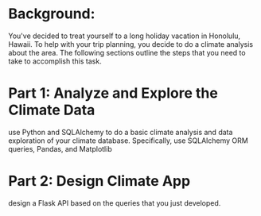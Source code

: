 # Background:
You've decided to treat yourself to a long holiday vacation in Honolulu, Hawaii. To help with your trip planning, you decide to do a climate analysis about the area. The following sections outline the steps that you need to take to accomplish this task.
# Part 1: Analyze and Explore the Climate Data
use Python and SQLAlchemy to do a basic climate analysis and data exploration of your climate database. Specifically,  use SQLAlchemy ORM queries, Pandas, and Matplotlib
# Part 2: Design  Climate App
 design a Flask API based on the queries that you just developed. 
